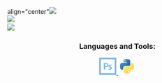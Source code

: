 
align="center"![](https://github-readme-stats.vercel.app/api?username=mayyzena012&theme=midnight-purple&hide_border=true&include_all_commits=true&count_private=true)<br/>
![](https://github-readme-streak-stats.herokuapp.com/?user=mayyzena012&theme=midnight-purple&hide_border=true)<br/>
![](https://github-readme-stats.vercel.app/api/top-langs/?username=mayyzena012&theme=midnight-purple&hide_border=true&include_all_commits=true&count_private=true&layout=compact)




<h3 align="center">Languages and Tools:</h3>
<p align="center"> <a href="https://www.photoshop.com/en" target="_blank" rel="noreferrer"> 
  <img src="https://raw.githubusercontent.com/devicons/devicon/master/icons/photoshop/photoshop-line.svg" alt="photoshop" width="40" height="40"/> </a> <a href="https://www.python.org" target="_blank" rel="noreferrer"> 
    <img src="https://raw.githubusercontent.com/devicons/devicon/master/icons/python/python-original.svg" alt="python" width="40" height="40"/> </a> </p>

